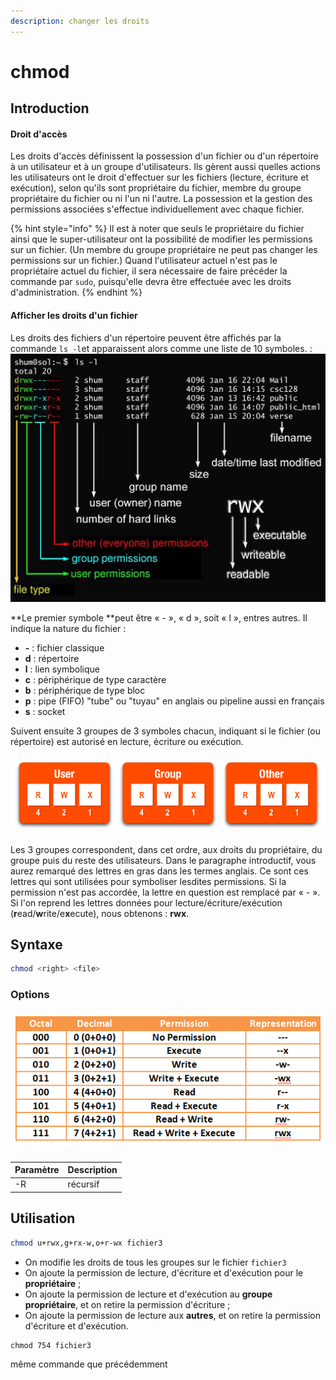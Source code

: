 ```yaml
---
description: changer les droits
---
```


# chmod

## Introduction

#### Droit d'accès

Les droits d'accès définissent la possession d'un fichier ou d'un répertoire à un utilisateur et à un groupe d'utilisateurs. Ils gèrent aussi quelles actions les utilisateurs ont le droit d'effectuer sur les fichiers (lecture, écriture et exécution), selon qu'ils sont propriétaire du fichier, membre du groupe propriétaire du fichier ou ni l'un ni l'autre. La possession et la gestion des permissions associées s'effectue individuellement avec chaque fichier.

{% hint style="info" %}
Il est à noter que seuls le propriétaire du fichier ainsi que le super-utilisateur ont la possibilité de modifier les permissions sur un fichier. (Un membre du groupe propriétaire ne peut pas changer les permissions sur un fichier.) Quand l'utilisateur actuel n'est pas le propriétaire actuel du fichier, il sera nécessaire de faire précéder la commande par `sudo`, puisqu'elle devra être effectuée avec les droits d'administration.
{% endhint %}

#### Afficher les droits d'un fichier

&#x20;Les droits des fichiers d'un répertoire peuvent être affichés par la commande `ls -l`et apparaissent alors comme une liste de 10 symboles. :
![](../.gitbook/assets/chmod1.png)



&#x20;**Le premier symbole **peut être « - », « d », soit « l », entres autres. Il indique la nature du fichier :

* &#x20;**-** : fichier classique
* &#x20;**d** : répertoire
* &#x20;**l** : lien symbolique
* &#x20;**c** : périphérique de type caractère
* &#x20;**b** : périphérique de type bloc
* &#x20;**p** : pipe (FIFO) "tube" ou "tuyau" en anglais ou pipeline aussi en français
* &#x20;**s** : socket

Suivent ensuite 3 groupes de 3 symboles chacun, indiquant si le fichier (ou répertoire) est autorisé en lecture, écriture ou exécution.&#x20;

![](../.gitbook/assets/chmod2.png)

Les 3 groupes correspondent, dans cet ordre, aux droits du propriétaire, du groupe puis du reste des utilisateurs. Dans le paragraphe introductif, vous aurez remarqué des lettres en gras dans les termes anglais. Ce sont ces lettres qui sont utilisées pour symboliser lesdites permissions. Si la permission n'est pas accordée, la lettre en question est remplacé par « - ». Si l'on reprend les lettres données pour lecture/écriture/exécution (**r**ead/**w**rite/e**x**ecute), nous obtenons : **rwx**.

## Syntaxe

```bash
chmod <right> <file>
```

### Options

![les différentes manières de demander les droits](../.gitbook/assets/image.png)

###

| Paramètre | Description |
|-----------|-------------|
| -R        | récursif    |

##

## Utilisation

```bash
chmod u+rwx,g+rx-w,o+r-wx fichier3
```

* On modifie les droits de tous les groupes sur le fichier `fichier3`&#x20;
* On ajoute la permission de lecture, d'écriture et d'exécution pour le **propriétaire** ;
* &#x20;On ajoute la permission de lecture et d'exécution au **groupe propriétaire**, et on retire la permission d'écriture ;
* &#x20;On ajoute la permission de lecture aux **autres**, et on retire la permission d'écriture et d'exécution.

```
chmod 754 fichier3
```

même commande que précédemment

